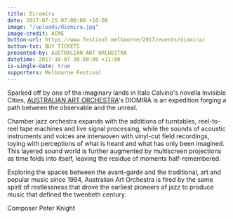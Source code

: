 ```yaml
---
title: Diromira
date: 2017-07-25 07:00:00 +10:00
image: "/uploads/diomira.jpg"
image-credit: ACME
button-url: https://www.festival.melbourne/2017/events/diomira/
button-txt: BUY TICKETS
presented-by: AUSTRALIAN ART ORCHESTRA
datetime: 2017-10-07 20:00:00 +11:00
is-single-date: true
supporters: Melbourne Festival
---
```


Sparked off by one of the imaginary lands in Italo Calvino's novella Invisible Cities, [AUSTRALIAN ART ORCHESTRA](http://www.aao.com.au/)'s DIOMIRA is an expedition forging a path between the observable and the unreal.

Chamber jazz orchestra expands with the additions of turntables, reel-to-reel tape machines and live signal processing, while the sounds of acoustic instruments and voices are interwoven with vinyl-cut field recordings, toying with perceptions of what is heard and what has only been imagined. This layered sound world is further augmented by multiscreen projections as time folds into itself, leaving the residue of moments half-remembered.

Exploring the spaces between the avant-garde and the traditional, art and popular music since 1994, Australian Art Orchestra is fired by the same spirit of restlessness that drove the earliest pioneers of jazz to produce music that defined the twentieth century.

Composer Peter Knight
